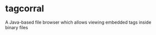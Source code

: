tagcorral
=========

A Java-based file browser which allows viewing embedded tags inside binary files
